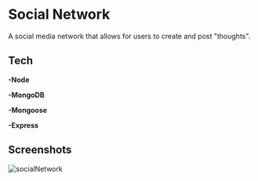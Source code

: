 # Social Network

A social media network that allows for users to create and post "thoughts".

## Tech

**-Node**

**-MongoDB**

**-Mongoose**

**-Express**


## Screenshots

![socialNetwork](https://user-images.githubusercontent.com/98551156/179108976-ad623706-5094-43b7-85e6-71768efeb517.png)
